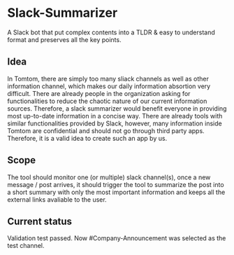 # Slack-Summarizer
A Slack bot that put complex contents into a TLDR &amp; easy to understand format and preserves all the key points.

## Idea
In Tomtom, there are simply too many sliack channels as well as other information channel, which makes our daily information absortion very difficult. There are already people in the organization asking for functionalities to reduce the chaotic nature of our current information sources. Therefore, a slack summarizer would benefit everyone in providing most up-to-date information in a concise way. There are already tools with similar functionalities provided by Slack, however, many information inside Tomtom are confidential and should not go through third party apps. Therefore, it is a valid idea to create such an app by us.

## Scope
The tool should monitor one (or multiple) slack channel(s), once a new message / post arrives, it should trigger the tool to summarize the post into a short summary with only the most important information and keeps all the external links avaliable to the user.

## Current status
Validation test passed. Now #Company-Announcement was selected as the test channel.
